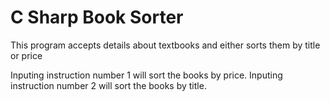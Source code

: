 # C Sharp Book Sorter
 This program accepts details about textbooks and either sorts them by title or price

Inputing instruction number 1 will sort the books by price. Inputing instruction number 2 will sort the books by title.